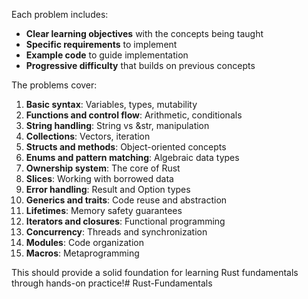 

Each problem includes:
- **Clear learning objectives** with the concepts being taught
- **Specific requirements** to implement
- **Example code** to guide implementation
- **Progressive difficulty** that builds on previous concepts

The problems cover:
1. **Basic syntax**: Variables, types, mutability
2. **Functions and control flow**: Arithmetic, conditionals
3. **String handling**: String vs &str, manipulation
4. **Collections**: Vectors, iteration
5. **Structs and methods**: Object-oriented concepts
6. **Enums and pattern matching**: Algebraic data types
7. **Ownership system**: The core of Rust
8. **Slices**: Working with borrowed data
9. **Error handling**: Result and Option types
10. **Generics and traits**: Code reuse and abstraction
11. **Lifetimes**: Memory safety guarantees
12. **Iterators and closures**: Functional programming
13. **Concurrency**: Threads and synchronization
14. **Modules**: Code organization
15. **Macros**: Metaprogramming

This should provide a solid foundation for learning Rust fundamentals through hands-on practice!# Rust-Fundamentals